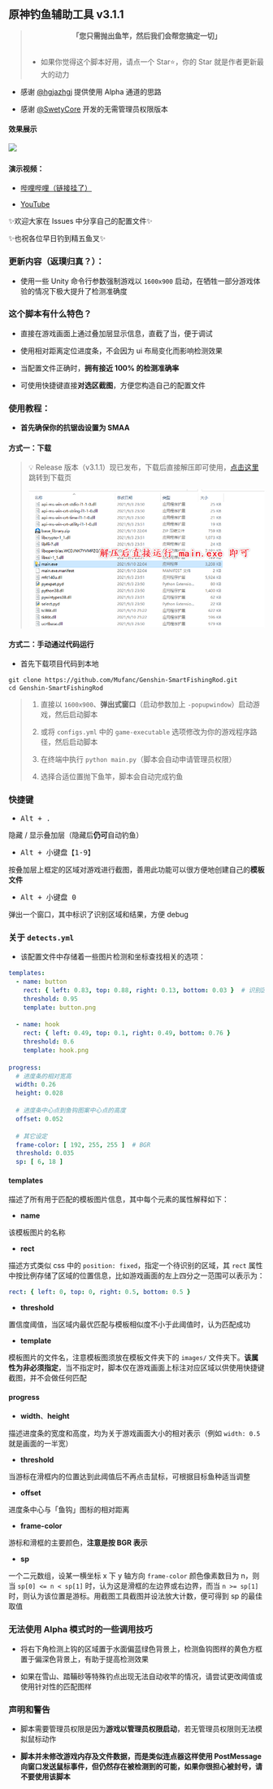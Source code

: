 ## 原神钓鱼辅助工具 v3.1.1

> <div align="center"><b>「您只需抛出鱼竿，然后我们会帮您搞定一切」</b></div><br/>
> 
> * 如果你觉得这个脚本好用，请点一个 Star⭐，你的 Star 就是作者更新最大的动力
 
* 感谢 [@hgjazhgj](https://github.com/hgjazhgj) 提供使用 Alpha 通道的思路

* 感谢 [@SwetyCore](https://github.com/SwetyCore) 开发的无需管理员权限版本

#### 效果展示
 
![](images/demo.gif)

#### 演示视频：

* [哔哩哔哩（链接挂了）](https://www.bilibili.com/video/BV1q64y1h7Wu)
  
* [YouTube](https://youtu.be/lhUBmbiG1Oc)

✨欢迎大家在 Issues 中分享自己的配置文件✨

✨也祝各位早日钓到精五鱼叉✨

### 更新内容（返璞归真？）：

* 使用一些 Unity 命令行参数强制游戏以 `1600x900` 启动，在牺牲一部分游戏体验的情况下极大提升了检测准确度

### 这个脚本有什么特色？

* 直接在游戏画面上通过叠加层显示信息，直截了当，便于调试

* 使用相对距离定位进度条，不会因为 ui 布局变化而影响检测效果

* 当配置文件正确时，**拥有接近 100% 的检测准确率**

* 可使用快捷键直接**对选区截图**，方便您构造自己的配置文件

### 使用教程：

* **首先确保你的抗锯齿设置为 SMAA**

#### 方式一：下载

> 💡 Release 版本（v3.1.1）现已发布，下载后直接解压即可使用，[点击这里](https://github.com/Mufanc/Genshin-SmartFishingRod/releases/latest) 跳转到下载页
> 
> ![](images/quick-start.png)

#### 方式二：手动通过代码运行

* 首先下载项目代码到本地

```shell
git clone https://github.com/Mufanc/Genshin-SmartFishingRod.git
cd Genshin-SmartFishingRod
```

> 1. 直接以 `1600x900`、**弹出式窗口**（启动参数加上 `-popupwindow`）启动游戏，然后启动脚本
> 
> 2. 或将 `configs.yml` 中的 `game-executable` 选项修改为你的游戏程序路径，然后启动脚本
> 
> 2. 在终端中执行 `python main.py`（脚本会自动申请管理员权限）
> 
> 3. 选择合适位置抛下鱼竿，脚本会自动完成钓鱼

### 快捷键

* <kbd>Alt + .</kbd> 
  
隐藏 / 显示叠加层（隐藏后**仍可**自动钓鱼）

* <kbd>Alt + 小键盘【1-9】</kbd> 
  
按叠加层上框定的区域对游戏进行截图，善用此功能可以很方便地创建自己的**模板文件**

* <kbd>Alt + 小键盘 0</kbd>

弹出一个窗口，其中标识了识别区域和结果，方便 debug

### 关于 `detects.yml`

* 该配置文件中存储着一些图片检测和坐标查找相关的选项：

```yaml
templates:
  - name: button
    rect: { left: 0.83, top: 0.88, right: 0.13, bottom: 0.03 }  # 识别区域
    threshold: 0.95
    template: button.png

  - name: hook
    rect: { left: 0.49, top: 0.1, right: 0.49, bottom: 0.76 }
    threshold: 0.6
    template: hook.png

progress:
  # 进度条的相对宽高
  width: 0.26
  height: 0.028

  # 进度条中心点到鱼钩图案中心点的高度
  offset: 0.052

  # 其它设定
  frame-color: [ 192, 255, 255 ]  # BGR
  threshold: 0.035
  sp: [ 6, 18 ]
```

#### templates

描述了所有用于匹配的模板图片信息，其中每个元素的属性解释如下：

* **name**

该模板图片的名称

* **rect**

描述方式类似 css 中的 `position: fixed`，指定一个待识别的区域，其 `rect` 属性中按比例存储了区域的位置信息，比如游戏画面的左上四分之一范围可以表示为：

```yaml
rect: { left: 0, top: 0, right: 0.5, bottom: 0.5 }
```

* **threshold**

置信度阈值，当区域内最优匹配与模板相似度不小于此阈值时，认为匹配成功

* **template**

模板图片的文件名，注意模板图须放在模板文件夹下的 `images/` 文件夹下。**该属性为非必须指定**，当不指定时，脚本仅在游戏画面上标注对应区域以供使用快捷键截图，并不会做任何匹配

#### progress

* **width**、**height**

描述进度条的宽度和高度，均为关于游戏画面大小的相对表示（例如 `width: 0.5` 就是画面的一半宽）

* **threshold**

当游标在滑框内的位置达到此阈值后不再点击鼠标，可根据目标鱼种适当调整

* **offset**

进度条中心与「鱼钩」图标的相对距离

* **frame-color**

游标和滑框的主要颜色，**注意是按 BGR 表示**

* **sp**

一个二元数组，设某一横坐标 x 下 y 轴方向 `frame-color` 颜色像素数目为 n，则当 `sp[0] <= n < sp[1]` 时，认为这是滑框的左边界或右边界，而当 `n >= sp[1]` 时，则认为该位置是游标。用截图工具截图并设法放大计数，便可得到 sp 的最佳取值

### 无法使用 Alpha 模式时的一些调用技巧

* 将右下角检测上钩的区域置于水面偏蓝绿色背景上，检测鱼钩图样的黄色方框置于偏深色背景上，有助于提高检测效果

* 如果在雪山、踏鞴砂等特殊钓点出现无法自动收竿的情况，请尝试更改阈值或使用针对性的匹配图样

### 声明和警告

* 脚本需要管理员权限是因为**游戏以管理员权限启动**，若无管理员权限则无法模拟鼠标动作

* **脚本并未修改游戏内存及文件数据，而是类似连点器这样使用 PostMessage 向窗口发送鼠标事件，但仍然存在被检测到的可能，如果你很担心被封号，请不要使用该脚本**
